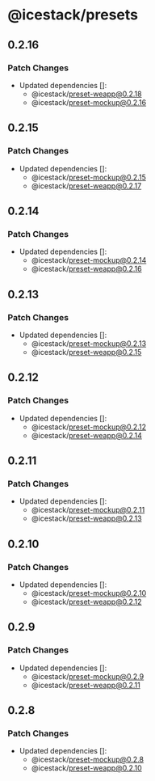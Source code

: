 # @icestack/presets

## 0.2.16

### Patch Changes

- Updated dependencies []:
  - @icestack/preset-weapp@0.2.18
  - @icestack/preset-mockup@0.2.16

## 0.2.15

### Patch Changes

- Updated dependencies []:
  - @icestack/preset-mockup@0.2.15
  - @icestack/preset-weapp@0.2.17

## 0.2.14

### Patch Changes

- Updated dependencies []:
  - @icestack/preset-mockup@0.2.14
  - @icestack/preset-weapp@0.2.16

## 0.2.13

### Patch Changes

- Updated dependencies []:
  - @icestack/preset-mockup@0.2.13
  - @icestack/preset-weapp@0.2.15

## 0.2.12

### Patch Changes

- Updated dependencies []:
  - @icestack/preset-mockup@0.2.12
  - @icestack/preset-weapp@0.2.14

## 0.2.11

### Patch Changes

- Updated dependencies []:
  - @icestack/preset-mockup@0.2.11
  - @icestack/preset-weapp@0.2.13

## 0.2.10

### Patch Changes

- Updated dependencies []:
  - @icestack/preset-mockup@0.2.10
  - @icestack/preset-weapp@0.2.12

## 0.2.9

### Patch Changes

- Updated dependencies []:
  - @icestack/preset-mockup@0.2.9
  - @icestack/preset-weapp@0.2.11

## 0.2.8

### Patch Changes

- Updated dependencies []:
  - @icestack/preset-mockup@0.2.8
  - @icestack/preset-weapp@0.2.10
